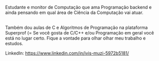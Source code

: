 Estudante e monitor de Computação que ama Programação backend e ainda pensando em qual área de Ciência da Computação vai atuar.<br><br>

Também dou aulas de C e Algoritmos de Programação na plataforma Superprof (=
Se você gosta de C/C++ e/ou Programação em geral você está no lugar certo. Fique a vontade para olhar olhar meu trabalho e estudos.

LinkedIn: https://www.linkedin.com/in/ivis-muzi-5972b5181/
